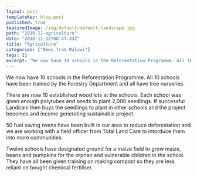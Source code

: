 ```yaml
---
layout: post
templateKey: blog-post
published: true
featuredImage: /img/default/default-landscape.jpg
path: "2010-11-agriculture"
date: "2010-11-12T08:47:33Z"
title: "Agriculture"
categories: ["News from Malawi"]
tags: []
excerpt: "We now have 10 schools in the Reforestation Programme. All 10 schools have been trained by the Fore..."
---
```


We now have 10 schools in the Reforestation Programme. All 10 schools have been trained by the Forestry Department and all have tree nurseries.

There are now 10 established wood lots at the schools. Each school was given enough polytubes and seeds to plant 2,000 seedlings. If successful Landirani then buys the seedlings to plant in other schools and the project becomes and income generating sustainable project.

50 fuel saving ovens have been built in our area to reduce deforestation and we are working with a field officer from Total Land Care to intorduce them into more communities.

Twelve schools have designated ground for a maize field to grow maize, beans and pumpkins for the orphan and vulnerable children in the school. They have all been given training on making compost so they are less reliant on bought chemical fertiliser.
